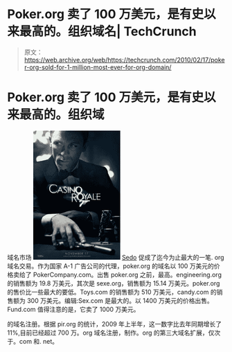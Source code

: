 # Poker.org 卖了 100 万美元，是有史以来最高的。组织域名| TechCrunch

> 原文：<https://web.archive.org/web/https://techcrunch.com/2010/02/17/poker-org-sold-for-1-million-most-ever-for-org-domain/>

# Poker.org 卖了 100 万美元，是有史以来最高的。组织域

域名市场 [![](img/7d8236e6f62a719500359658d75f20fd.png "casinoroyale")](https://web.archive.org/web/20230326192113/https://techcrunch.com/wp-content/uploads/2010/02/casinoroyale.jpg) [Sedo](https://web.archive.org/web/20230326192113/http://www.sedo.com/) 促成了迄今为止最大的一笔. org 域名交易。作为国家 A-1 广告公司的代理，poker.org 的域名以 100 万美元的价格卖给了 PokerCompany.com。出售 poker.org 之前，最高。engineering.org 的销售额为 19.8 万美元，其次是 sexe.org，销售额为 15.14 万美元。poker.org 的售价比一些最大的要低。Toys.com 的销售额为 510 万美元，candy.com 的销售额为 300 万美元。编辑:Sex.com 是最大的。以 1400 万美元的价格出售。Fund.com 值得注意的是，它卖了 1000 万美元。

的域名注册。根据 pir.org 的统计，2009 年上半年，这一数字比去年同期增长了 11%,目前已经超过 700 万。org 域名注册，制作。org 的第三大域名扩展，仅次于。com 和. net。